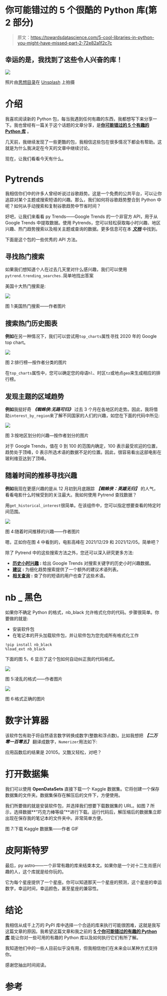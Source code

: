 # 你可能错过的 5 个很酷的 Python 库(第 2 部分)

> 原文：<https://towardsdatascience.com/5-cool-libraries-in-python-you-might-have-missed-part-2-72e82a1f2c7c>

## 幸运的是，我找到了这些令人兴奋的库！

![](img/759e0250d5fabcf267abe730674115d8.png)

照片由[思想目录](https://unsplash.com/@thoughtcatalog?utm_source=medium&utm_medium=referral)在 [Unsplash](https://unsplash.com?utm_source=medium&utm_medium=referral) 上拍摄

# 介绍

我喜欢阅读新的 Python 包，每当我遇到任何有趣的东西，我都想写下来分享一下。我也曾经有一篇关于这个话题的文章分享，是[**你可能错过的 5 个有趣的 Python 库**](/5-interesting-python-libraries-that-you-might-have-missed-3ee7cb4f099e) 。

几天前，我继续发现了一些更酷的包，我相信这些包在很多情况下都会有帮助。这就是为什么我决定在今天的文章中继续讨论。

现在，让我们看看今天有什么。

# Pytrends

我相信你们中的许多人曾经听说过谷歌趋势。这是一个免费的公共平台，可以让你追踪对某个主题或搜索短语的兴趣。那么，我们如何将谷歌趋势整合到 Python 中呢？如何从手动搜索和复制谷歌趋势中节省时间？

好吧，让我们来看看 py Trends——Google Trends 的一个非官方 API，用于从 Google Trends 中提取数据。使用 Pytrends，您可以轻松获取每小时兴趣、地区兴趣、热门趋势搜索以及相关主题或查询的数据。更多信息可在本 [***文档***](https://pypi.org/project/pytrends/) 中找到。

下面是这个包的一些优秀的 API 方法。

## 寻找热门搜索

如果我们想知道个人在过去几天里对什么感兴趣，我们可以使用`pytrend.trending_searches.`简单地找出答案

美国十大热门搜索是:

![](img/2e29405a317f483f4ba95560f461f94e.png)

图 1:美国热门搜索——作者图片

## 搜索热门历史图表

**例如**在另一种情况下，我们可以尝试用`top_charts`属性寻找 2020 年的 Google top chart。

![](img/b3699e485ce40a35da73da0f5e933b88.png)

图 2:排行榜—按作者分类的图片

在`top_charts`属性中，您可以确定您的母语`hl`、时区`tz`或地点`geo`来生成相应的排行榜。

## 发现主题的区域趋势

**例如**我挺好奇 ***《蜘蛛侠:无路可归》*** 过去 3 个月在各地区的走势。因此，我将借助`interest_by_region`来了解不同国家的人们的兴趣，如您在下面的代码中所见:

![](img/4e70a569fb1a5480bb813e8154673fd9.png)

图 3:按地区划分的兴趣—按作者划分的图片

对于 Google Trends，值在 0 到 100 的范围内确定，100 表示最受欢迎的位置，趋势处于顶峰，0 表示所选术语的数据不足的位置。因此，很容易看出这部电影在玻利维亚达到了顶峰。

## 随着时间的推移寻找兴趣

**例如**我现在更感兴趣的是从 12 月初到月底跟踪 ***【蜘蛛侠：英雄无归】*** 的人气，看看电影什么时候受到的关注最大。我如何使用 Pytrend 查找数据？

用`get_historical_interest`很简单。在该组件中，您可以指定想要查看的特定时间范围。

![](img/e033e84ff1b1771fcdb71cd07b583a55.png)

图 4:随着时间推移的兴趣——作者图片

嗯，正如你在图 4 中看到的，电影高峰在 2021/12/29 和 2021/12/05。简单吧？

除了 Pytrend 中的这些搜索方法之外，您还可以深入研究更多方法:

*   [**历史小时兴趣**](https://github.com/GeneralMills/pytrends#historical-hourly-interest) **:** 给出 Google Trends 对搜索关键字的历史小时兴趣数据。
*   [**建议**](https://github.com/GeneralMills/pytrends#suggestions) **:** 为细化趋势搜索提供了一个额外的建议术语列表。
*   [**相关查询**](https://github.com/GeneralMills/pytrends#related-queries) **:** 查了你的短语的用户也查了这些术语。

# nb _ 黑色

如果你不确定 Python 的格式，nb_black 允许格式化你的代码。步骤很简单。你要做的就是:

*   安装软件包
*   在笔记本的开头加载软件包，并让软件包为您完成所有格式化工作

```
!pip install nb_black 
%load_ext nb_black
```

下面的图 5，6 显示了这个包如何自动纠正我的代码格式。

![](img/744b53344c05d1f3498c7634ea20d4ea.png)

图 5:凌乱的格式——作者图片

![](img/b742c0c6ad32c79777f07c271eb3d385.png)

图 6:格式正确的图片

# 数字计算器

该软件包有助于将自然语言数字转换成数字(整数和浮点数)。比如我想把 ***【二万零一百零五】*** 翻译成数字，`Numerizer`用法如下:

应用函数后的结果是 20105。又酷又轻松，对吧？

# 打开数据集

我们可以使用 **OpenDataSets** 直接下载一个 Kaggle 数据集。它将创建一个保存数据集的文件夹。数据集保存在解压后的文件下，方便使用。

我们所要做的就是安装软件包，并选择我们想要下载数据集的 URL。如图 7 所示，选择数据**“巧克力棒等级”**进行下载。运行代码后，解压缩后的数据集立即出现在保存我的笔记本的文件夹中。非常简单方便。

图 7:下载 Kaggle 数据集——作者 GIF

# **皮阿斯特罗**

最后，py astro——一个非常有趣的库来结束本文。如果你是一个对十二生肖感兴趣的人，这个库就是给你玩的。

它为每个星座提供了一个星座。你可以知道那天一个星座的预测，这个星座的幸运数字，幸运时间，幸运颜色，甚至星座的兼容性。

# 结论

我相信从成千上万的 PyPI 库中选择一个合适的库来执行可能很困难，这就是我写这篇文章的原因。我希望这篇文章和我之前的 [**5 个你可能错过的有趣的 Python 库**](/5-interesting-python-libraries-that-you-might-have-missed-3ee7cb4f099e) 能让你对一些可用的有趣的 Python 库以及如何执行它们有所了解。

我知道他们中的一些人目前似乎没有用，但我相信他们在未来会以某种方式支持你。

感谢您抽出时间阅读。

# 参考

[](https://predictivehacks.com/get-google-trends-using-python/)  [](https://pypi.org/project/nb-black/)  [](https://github.com/JovianML/opendatasets) 
